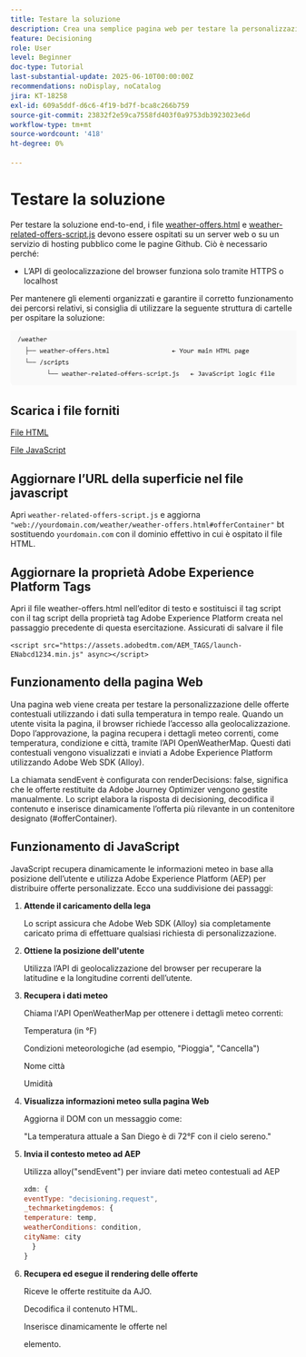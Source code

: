 ```yaml
---
title: Testare la soluzione
description: Crea una semplice pagina web per testare la personalizzazione delle offerte contestuali utilizzando i dati sulla temperatura in tempo reale.
feature: Decisioning
role: User
level: Beginner
doc-type: Tutorial
last-substantial-update: 2025-06-10T00:00:00Z
recommendations: noDisplay, noCatalog
jira: KT-18258
exl-id: 609a5ddf-d6c6-4f19-bd7f-bca8c266b759
source-git-commit: 23832f2e59ca7558fd403f0a9753db3923023e6d
workflow-type: tm+mt
source-wordcount: '418'
ht-degree: 0%

---
```


# Testare la soluzione

Per testare la soluzione end-to-end, i file [weather-offers.html](assets/weather-offers.html) e [weather-related-offers-script.js](assets/weather-related-offers-script.js) devono essere ospitati su un server web o su un servizio di hosting pubblico come le pagine Github. Ciò è necessario perché:
- L’API di geolocalizzazione del browser funziona solo tramite HTTPS o localhost

Per mantenere gli elementi organizzati e garantire il corretto funzionamento dei percorsi relativi, si consiglia di utilizzare la seguente struttura di cartelle per ospitare la soluzione:

![struttura-cartella](assets/folder-structure.png)

## Scarica i file forniti

[File HTML](assets/weather-offers.html)

[File JavaScript](assets/weather-related-offers-script.js)


## Aggiornare l’URL della superficie nel file javascript

Apri `weather-related-offers-script.js` e aggiorna ` "web://yourdomain.com/weather/weather-offers.html#offerContainer"` bt sostituendo `yourdomain.com` con il dominio effettivo in cui è ospitato il file HTML.

## Aggiornare la proprietà Adobe Experience Platform Tags

Apri il file weather-offers.html nell’editor di testo e sostituisci il tag script con il tag script della proprietà tag Adobe Experience Platform creata nel passaggio precedente di questa esercitazione. Assicurati di salvare il file

```
<script src="https://assets.adobedtm.com/AEM_TAGS/launch-ENabcd1234.min.js" async></script>
```



## Funzionamento della pagina Web

Una pagina web viene creata per testare la personalizzazione delle offerte contestuali utilizzando i dati sulla temperatura in tempo reale. Quando un utente visita la pagina, il browser richiede l’accesso alla geolocalizzazione. Dopo l’approvazione, la pagina recupera i dettagli meteo correnti, come temperatura, condizione e città, tramite l’API OpenWeatherMap. Questi dati contestuali vengono visualizzati e inviati a Adobe Experience Platform utilizzando Adobe Web SDK (Alloy).

La chiamata sendEvent è configurata con renderDecisions: false, significa che le offerte restituite da Adobe Journey Optimizer vengono gestite manualmente. Lo script elabora la risposta di decisioning, decodifica il contenuto e inserisce dinamicamente l’offerta più rilevante in un contenitore designato (#offerContainer).

## Funzionamento di JavaScript

JavaScript recupera dinamicamente le informazioni meteo in base alla posizione dell’utente e utilizza Adobe Experience Platform (AEP) per distribuire offerte personalizzate. Ecco una suddivisione dei passaggi:

1. **Attende il caricamento della lega**

   Lo script assicura che Adobe Web SDK (Alloy) sia completamente caricato prima di effettuare qualsiasi richiesta di personalizzazione.

2. **Ottiene la posizione dell&#39;utente**

   Utilizza l’API di geolocalizzazione del browser per recuperare la latitudine e la longitudine correnti dell’utente.

3. **Recupera i dati meteo**

   Chiama l&#39;API OpenWeatherMap per ottenere i dettagli meteo correnti:

   Temperatura (in °F)

   Condizioni meteorologiche (ad esempio, &quot;Pioggia&quot;, &quot;Cancella&quot;)

   Nome città

   Umidità

4. **Visualizza informazioni meteo sulla pagina Web**

   Aggiorna il DOM con un messaggio come:

   &quot;La temperatura attuale a San Diego è di 72°F con il cielo sereno.&quot;

5. **Invia il contesto meteo ad AEP**

   Utilizza alloy(&quot;sendEvent&quot;) per inviare dati meteo contestuali ad AEP

   ```javascript
   xdm: {
   eventType: "decisioning.request",
   _techmarketingdemos: {
   temperature: temp,
   weatherConditions: condition,
   cityName: city
     }
   }
   ```

6. **Recupera ed esegue il rendering delle offerte**

   Riceve le offerte restituite da AJO.

   Decodifica il contenuto HTML.

   Inserisce dinamicamente le offerte nel <div id="offerContainer"> elemento.

